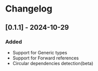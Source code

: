 # Changelog

## [0.1.1] - 2024-10-29

### Added

- Support for Generic types
- Support for Forward references
- Circular dependencies detection(beta)
